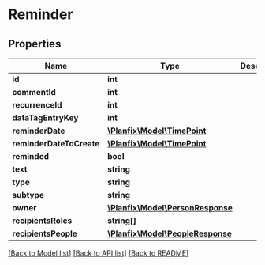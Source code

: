 # Reminder

## Properties
Name | Type | Description | Notes
------------ | ------------- | ------------- | -------------
**id** | **int** |  | [optional] 
**commentId** | **int** |  | [optional] 
**recurrenceId** | **int** |  | [optional] 
**dataTagEntryKey** | **int** |  | [optional] 
**reminderDate** | [**\Planfix\Model\TimePoint**](TimePoint.md) |  | [optional] 
**reminderDateToCreate** | [**\Planfix\Model\TimePoint**](TimePoint.md) |  | [optional] 
**reminded** | **bool** |  | [optional] 
**text** | **string** |  | [optional] 
**type** | **string** |  | [optional] 
**subtype** | **string** |  | [optional] 
**owner** | [**\Planfix\Model\PersonResponse**](PersonResponse.md) |  | [optional] 
**recipientsRoles** | **string[]** |  | [optional] 
**recipientsPeople** | [**\Planfix\Model\PeopleResponse**](PeopleResponse.md) |  | [optional] 

[[Back to Model list]](../../README.md#documentation-for-models) [[Back to API list]](../../README.md#documentation-for-api-endpoints) [[Back to README]](../../README.md)

